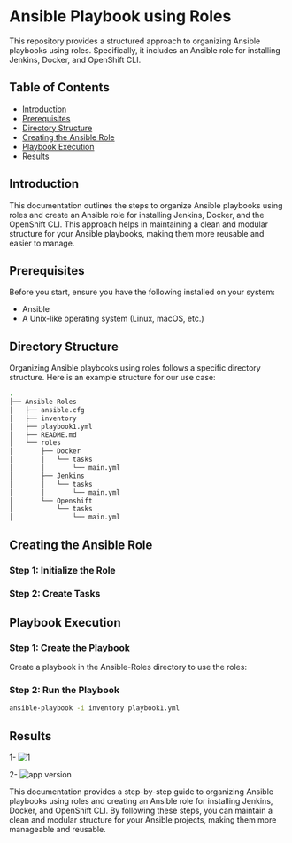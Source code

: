 # Ansible Playbook using Roles

This repository provides a structured approach to organizing Ansible playbooks using roles. Specifically, it includes an Ansible role for installing Jenkins, Docker, and OpenShift CLI.

## Table of Contents

- [Introduction](#introduction)
- [Prerequisites](#prerequisites)
- [Directory Structure](#directory-structure)
- [Creating the Ansible Role](#creating-the-ansible-role)
- [Playbook Execution](#playbook-execution)
- [Results](#results)

## Introduction

This documentation outlines the steps to organize Ansible playbooks using roles and create an Ansible role for installing Jenkins, Docker, and the OpenShift CLI. This approach helps in maintaining a clean and modular structure for your Ansible playbooks, making them more reusable and easier to manage.

## Prerequisites

Before you start, ensure you have the following installed on your system:

- Ansible 
- A Unix-like operating system (Linux, macOS, etc.)

## Directory Structure

Organizing Ansible playbooks using roles follows a specific directory structure. Here is an example structure for our use case:

```bash
.
├── Ansible-Roles
│   ├── ansible.cfg
│   ├── inventory
│   ├── playbook1.yml
│   ├── README.md
│   └── roles
│       ├── Docker
│       │   └── tasks
│       │       └── main.yml
│       ├── Jenkins
│       │   └── tasks
│       │       └── main.yml
│       └── Openshift
│           └── tasks
│               └── main.yml
```
## Creating the Ansible Role
### Step 1: Initialize the Role
### Step 2: Create Tasks

## Playbook Execution
### Step 1: Create the Playbook
Create a playbook in the Ansible-Roles directory to use the roles:
### Step 2: Run the Playbook
```bash
ansible-playbook -i inventory playbook1.yml
```

## Results


1- ![1](https://github.com/marwantarek11/IVOLVE_Training/assets/167176241/ef13321b-c27c-4f14-8e08-62881c0d3e4c)

2- ![app version](https://github.com/marwantarek11/IVOLVE_Training/assets/167176241/f05ab223-7dd1-450c-aff0-bfdfd1fa5159)

This documentation provides a step-by-step guide to organizing Ansible playbooks using roles and creating an Ansible role for installing Jenkins, Docker, and OpenShift CLI. By following these steps, you can maintain a clean and modular structure for your Ansible projects, making them more manageable and reusable.
